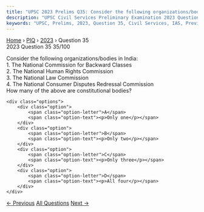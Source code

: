 ```yaml
---
title: "UPSC 2023 Prelims Q35: Consider the following organizations/bodies in India:  1. Th..."
description: "UPSC Civil Services Preliminary Examination 2023 Question 35 with options and answer"
keywords: "UPSC, Prelims, 2023, Question 35, Civil Services, IAS, Previous Year Questions"
---
```


<nav class="breadcrumb">
    <a href="../../">Home</a>
    <span>›</span>
    <a href="../">PIQ</a>
    <span>›</span>
    <a href="./">2023</a>
    <span>›</span>
    <span>Question 35</span>
</nav>

<div class="question-header">
    <div class="question-meta">
        <span class="year-badge">2023</span>
        <span class="question-number">Question 35</span>
        <span class="progress">35/100</span>
    </div>
    <div class="progress-bar">
        <div class="progress-fill" style="width: 35.0%"></div>
    </div>
</div>

<div class="question-content">
    <div class="question-text">
        <p>Consider the following organizations/bodies in India: <br />
1. The National Commission for Backward Classes <br />
2. The National Human Rights Commission <br />
3. The National Law Commission <br />
4. The National Consumer Disputes Redressal Commission <br />
How many of the above are constitutional bodies?</p>
    </div>
    
    <div class="options">
        <div class="option">
            <span class="option-letter">A</span>
            <span class="option-text"><p>Only one</p></span>
        </div>
        <div class="option">
            <span class="option-letter">B</span>
            <span class="option-text"><p>Only two</p></span>
        </div>
        <div class="option">
            <span class="option-letter">C</span>
            <span class="option-text"><p>Only three</p></span>
        </div>
        <div class="option">
            <span class="option-letter">D</span>
            <span class="option-text"><p>All four</p></span>
        </div>
    </div>
</div>

<div class="question-nav">
    <a href="../q034-in-india-which-one-of-the-following-constitutional/" class="nav-btn prev">← Previous</a>
    <a href="../" class="nav-btn center">All Questions</a>
    <a href="../q036-consider-the-following-statements-1-if-the-electio/" class="nav-btn next">Next →</a>
</div>
